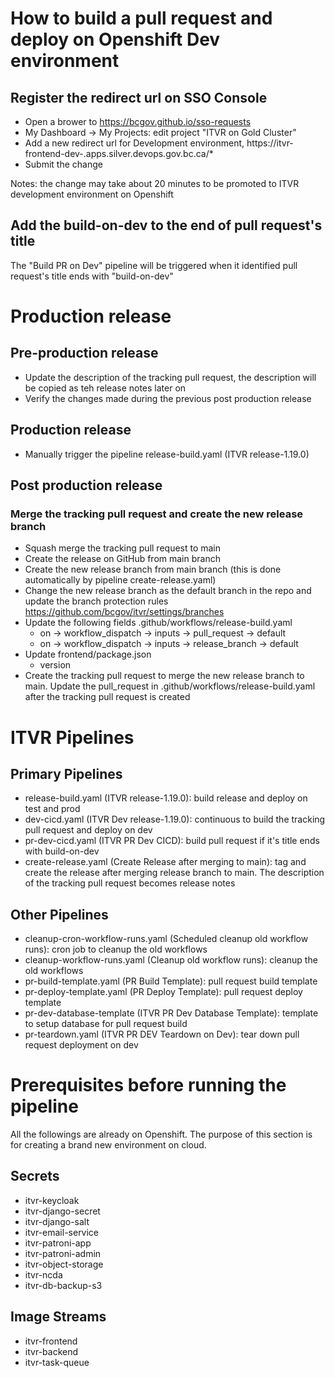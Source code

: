 # How to build a pull request and deploy on Openshift Dev environment

## Register the redirect url on SSO Console

- Open a brower to https://bcgov.github.io/sso-requests
- My Dashboard -> My Projects: edit project "ITVR on Gold Cluster"
- Add a new redirect url for Development environment, https://itvr-frontend-dev-<pr number>.apps.silver.devops.gov.bc.ca/\*
- Submit the change

Notes: the change may take about 20 minutes to be promoted to ITVR development environment on Openshift

## Add the build-on-dev to the end of pull request's title

The "Build PR on Dev" pipeline will be triggered when it identified pull request's title ends with "build-on-dev"

# Production release

## Pre-production release

- Update the description of the tracking pull request, the description will be copied as teh release notes later on
- Verify the changes made during the previous post production release

## Production release

- Manually trigger the pipeline release-build.yaml (ITVR release-1.19.0)

## Post production release

### Merge the tracking pull request and create the new release branch

- Squash merge the tracking pull request to main
- Create the release on GitHub from main branch
- Create the new release branch from main branch (this is done automatically by pipeline create-release.yaml)
- Change the new release branch as the default branch in the repo and update the branch protection rules https://github.com/bcgov/itvr/settings/branches
- Update the following fields .github/workflows/release-build.yaml
  - on -> workflow_dispatch -> inputs -> pull_request -> default
  - on -> workflow_dispatch -> inputs -> release_branch -> default
- Update frontend/package.json
  - version
- Create the tracking pull request to merge the new release branch to main. Update the pull_request in .github/workflows/release-build.yaml after the tracking pull request is created

# ITVR Pipelines

## Primary Pipelines

- release-build.yaml (ITVR release-1.19.0): build release and deploy on test and prod
- dev-cicd.yaml (ITVR Dev release-1.19.0): continuous to build the tracking pull request and deploy on dev
- pr-dev-cicd.yaml (ITVR PR Dev CICD): build pull request if it's title ends with build-on-dev
- create-release.yaml (Create Release after merging to main): tag and create the release after merging release branch to main. The description of the tracking pull request becomes release notes

## Other Pipelines

- cleanup-cron-workflow-runs.yaml (Scheduled cleanup old workflow runs): cron job to cleanup the old workflows
- cleanup-workflow-runs.yaml (Cleanup old workflow runs): cleanup the old workflows
- pr-build-template.yaml (PR Build Template): pull request build template
- pr-deploy-template.yaml (PR Deploy Template): pull request deploy template
- pr-dev-database-template (ITVR PR Dev Database Template): template to setup database for pull request build
- pr-teardown.yaml (ITVR PR DEV Teardown on Dev): tear down pull request deployment on dev

# Prerequisites before running the pipeline

All the followings are already on Openshift. The purpose of this section is for creating a brand new environment on cloud.

## Secrets

- itvr-keycloak
- itvr-django-secret
- itvr-django-salt
- itvr-email-service
- itvr-patroni-app
- itvr-patroni-admin
- itvr-object-storage
- itvr-ncda
- itvr-db-backup-s3

## Image Streams

- itvr-frontend
- itvr-backend
- itvr-task-queue
